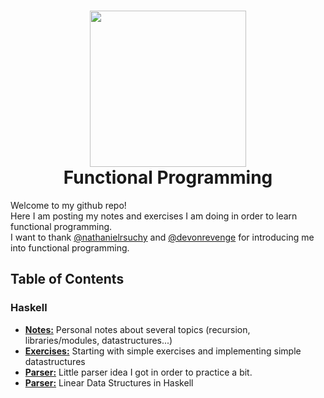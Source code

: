 <h1 align="center">
  <img src="https://upload.wikimedia.org/wikipedia/commons/thumb/3/39/Lambda_lc.svg/375px-Lambda_lc.svg.png" width="250">
  <br>
  Functional Programming
</h1>

Welcome to my github repo! <br>
Here I am posting my notes and exercises I am doing in order to learn functional programming.
<br>
I want to thank [@nathanielrsuchy](https://twitter.com/nathanielrsuchy) and [@devonrevenge](https://twitter.com/devonrevenge) for introducing me into functional programming.


<h2>
Table of Contents
</h2>
<h3>
 Haskell
</h3>
<ul style="list-style-type:disc">
 <li><b><a href="https://github.com/memoriasIT/Functional-Programming/tree/master/Notes">Notes:</a></b> Personal notes about several topics (recursion, libraries/modules, datastructures...)</li>
 <li><b><a href="https://github.com/memoriasIT/Functional-Programming/tree/master/Exercises">Exercises:</a></b> Starting with simple exercises and implementing simple datastructures</li>
  <li><b><a href="https://github.com/memoriasIT/Functional-Programming/tree/master/LittleParserImplementation">Parser:</a></b> Little parser idea I got in order to practice a bit.</li>
    <li><b><a href="https://github.com/memoriasIT/Functional-Programming/tree/master/LinearStructures">Parser:</a></b> Linear Data Structures in Haskell</li>
  
  
  
  
</ul>  

